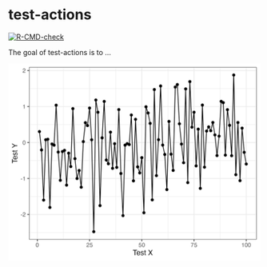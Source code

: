 
<!-- README.md is generated from README.Rmd. Please edit that file -->

# test-actions

<!-- badges: start -->

[![R-CMD-check](https://github.com/ericward-noaa/test-actions/workflows/R-CMD-check/badge.svg)](https://github.com/ericward-noaa/test-actions/actions)
<!-- badges: end -->

The goal of test-actions is to …

<img src="plot.png" width="1587" />
